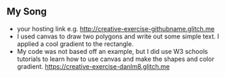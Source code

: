 ## My Song
- your hosting link e.g. http://creative-exercise-githubname.glitch.me
- I used canvas to draw two polygons and write out some simple text. I applied a cool gradient to the rectangle.
- My code was not based off an example, but I did use W3 schools tutorials to learn how to use canvas and make the shapes and color gradient. 
https://creative-exercise-danlm8.glitch.me
